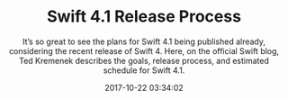 ---
title: "Swift 4.1 Release Process"
subtitle: "It’s so great to see the plans for Swift 4.1 being published already, considering the recent release of Swift 4. Here, on the official Swift blog, Ted Kremenek describes the goals, release process, and estimated schedule for Swift 4.1."
tags: ["swift 4.1","evolution"]
link: "https://swift.org/blog/swift-4-1-release-process/"
date: "2017-10-22 03:34:02"
---